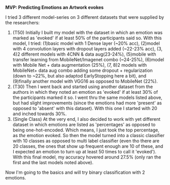 **MVP: Predicting Emotions an Artwork evokes** 

I tried 3 different model-series on 3 different datasets that were supplied by the researchers: 
1. (T50) Initially I built my model with the dataset in which an emotion was marked as 'evoked' if at least 50% of the participants said so. With this model, I tried: (1)basic model with 1 Dense layer (~20% acc), (2)model with 4 convolution layers with dropout layers added (~22-23% acc), (3, 4)2 different models with 4CNN & data aug(23-24%), (5)mobile with transfer learning from MobileNet/Imagenet combo (~24-25%), (6)model with Mobile Net + data augmentation (25%), (7, 8)2 models with MobileNet+ data aug combo adding some dropout + regularization (down to ~22%, but also adaptod EarlyStopping here a bit), and (9)finally another model with VGG16 as opposed to MobileNet (22%). 
2. (T30) Then I went back and started using another dataset from the authors in which they noted an emotion as 'evoked' if at least 30% of the participants marked it so. I went thru the same models listed above, but had slight improvements (since the emotions had more 'present' as opposed to 'absent' with this dataset). With this one I started with 20 and inched towards 30%. 
3. (Single Class) At the very end, I also decided to work with yet different dataset in which emotions are listed as 'percentages' as opposed to being one-hot-encoded. Which means, I just took the top percentage, as *the* emotion evoked. So then the model turned into a classic classifier with 10 classes as opposed to multi label classifier (even tho there are 20 classes, the ones that show up frequent enough are 10 of these, and I expected an emotion to turn up at least 50 times to call it 'evoked'). With this final model, my accuracy hovered around 27.5% (only ran the first and the last models noted above). 

Now I'm going to the basics and will try binary classification with 2 emotions. 
